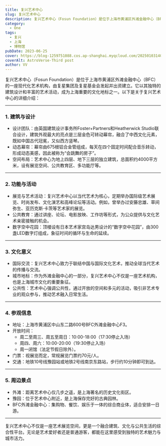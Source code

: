 ```yaml
---
title: 复兴艺术中心
slug: 复兴艺术中心
description: 复兴艺术中心（Fosun Foundation）是位于上海市黄浦区外滩金融中心（BFC）的一座现代化艺术机构，由复星集团及复星基金会发起并出资建立。
category:
  - One
tags:
  - 复兴
  - 上海
  - 博物馆
pubDate: 2023-06-25
cover: https://blog-1259751088.cos.ap-shanghai.myqcloud.com/20250103140200892.png?imageSlim
coverAlt: AstroVerse-Third post
author: VV
---
```


复兴艺术中心（Fosun Foundation）是位于上海市黄浦区外滩金融中心（BFC）的一座现代化艺术机构，由复星集团及复星基金会发起并出资建立。它以其独特的建筑设计和丰富的艺术活动，成为上海重要的文化地标之一。以下是关于复兴艺术中心的详细介绍：

---

### 1. 建筑与设计
- 设计团队：由英国建筑设计事务所Foster+Partners和Heatherwick Studio联合设计，建筑外观最大的亮点是三层金色可转动幕帘，融合了中西文化元素，既如中国古代冠冕，又似西方竖琴。
- 动态幕帘：幕帘由675根铝合金管组成，每天在四个固定时间配合音乐转动，形成动态美感，因此被称为“会跳舞的房子”。
- 空间布局：艺术中心为地上四层、地下三层的独立建筑，总面积约4000平方米，设有展览空间、公共教育区、多功能厅等。

---

### 2. 功能与活动
- 展览与艺术活动：复兴艺术中心以当代艺术为核心，定期举办国际级艺术展览、时尚发布、文化演艺和高峰论坛等活动。例如，曾举办过安藤忠雄、草间弥生、亚历克斯·卡茨等艺术家的展览。
- 公共教育：通过讲座、论坛、电影放映、工作坊等形式，为公众提供与文化艺术亲密接触的机会。
- 数字空中花园：顶楼设有日本艺术家宫岛达男设计的“数字空中花园”，由300盏LED数字灯组成，象征时间的循环与生命的延续。

---

### 3. 文化意义
- 国际交流：复兴艺术中心致力于联结中国与国际文化艺术，推动全球当代艺术的传播与交流。
- 城市地标：作为外滩金融中心的一部分，复兴艺术中心不仅是一座艺术机构，也是上海城市文化的重要象征。
- 公共性：艺术中心强调公共性，通过开放的空间和多元的活动，吸引非艺术专业的观众参与，推动艺术融入日常生活。

---

### 4. 参观信息
- 地址：上海市黄浦区中山东二路600号BFC外滩金融中心F3。
- 开放时间：
  - 周二至周三、周五至周日：10:00-18:00（17:30停止入场）
  - 周四、周六：10:00-20:00（19:30停止入场）
  - 周一闭馆（法定节假日除外）。
- 门票：视展览而定，常规展览门票约70元/人。
- 交通：地铁10号线豫园站或地铁2号线南京东路站，步行约10分钟即可到达。

---

### 5. 周边景点
- 外滩：距离艺术中心仅几步之遥，是上海著名的历史文化街区。
- 豫园：位于艺术中心附近，是上海保存完好的古典园林。
- BFC外滩金融中心：集购物、餐饮、娱乐于一体的综合商业体，适合安排一日游。

---

复兴艺术中心不仅是一座艺术展览空间，更是一个融合建筑、文化与公共生活的综合性平台。无论是艺术爱好者还是普通游客，都能在这里感受到独特的艺术魅力与城市活力。